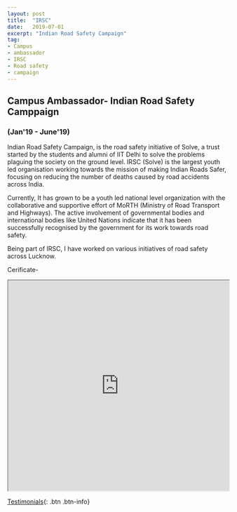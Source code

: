 ```yaml
---
layout: post
title:  "IRSC"
date:   2019-07-01
excerpt: "Indian Road Safety Campaign"
tag:
- Campus
- ambassador
- IRSC
- Road safety
- campaign
---
```


## Campus Ambassador- Indian Road Safety Camppaign
### (Jan'19 - June'19)

Indian Road Safety Campaign, is the road safety initiative of Solve, a trust started by the students and alumni of IIT Delhi to solve the problems plaguing the society on the ground level. IRSC (Solve) is the largest youth led organisation working towards the mission of making Indian Roads Safer, focusing on reducing the number of deaths caused by road accidents across India.

Currently, It has grown to be a youth led national level organization with the collaborative and supportive effort of MoRTH (Ministry of Road Transport and Highways). The active involvement of governmental bodies and international bodies like United Nations indicate that it has been successfully recognised by the government for its work towards road safety.

Being part of IRSC, I have worked on various initiatives of road safety across Lucknow.



Cerificate-
<iframe src="https://drive.google.com/file/d/10qGewbj1MTrZdZ0F1TihFG5N6L3F_EYt/preview" width="100%" height="480"></iframe>


[Testimonials](https://rahulguptanitro.github.io/testimonial){: .btn .btn-info}
